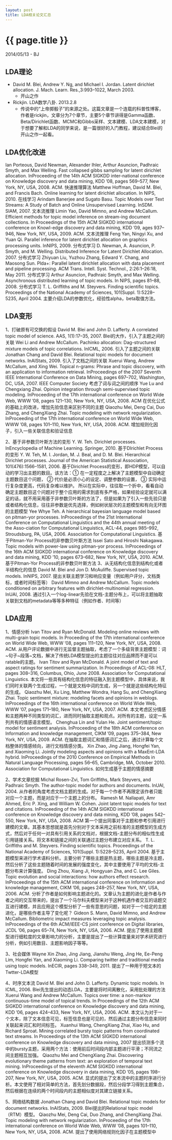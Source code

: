 ```yaml
---
layout: post
title: LDA相关论文汇总
---
```


{{ page.title }}
================

<p class="meta">2014/05/13 - BJ</p>

## LDA理论

+ David M. Blei, Andrew Y. Ng, and Michael I. Jordan. Latent dirichlet allocation. J. Mach. Learn. Res.,3:993–1022, March 2003.
  * 开山之作
+ Rickjin. LDA数学八卦. 2013.2.8
  * 传说中的“上帝掷骰子”的来源之处。这篇文章是一个连载的科普性博客，作者是rickjin，文章分为7个章节，主要5个章节讲得是Gamma函数、Beta/Dirichlet函数、MCMC和Gibbs采样、文本建模、LDA文本建模，对于想要了解和LDA的同学来说，是一篇很好的入门教程，建议结合Blei的开山之作一起看。

## LDA优化改进

Ian Porteous, David Newman, Alexander Ihler, Arthur Asuncion, Padhraic Smyth, and Max Welling. Fast collapsed gibbs sampling for latent dirichlet allocation. InProceeding of the 14th ACM SIGKDD inter-national conference on Knowledge discovery and data mining, KDD ’08, pages 569–577, New York, NY, USA, 2008. ACM.
快速推理算法
Matthew Hoffman, David M. Blei, and Francis Bach. Online learning for latent dirichlet allocation. In NIPS, 2010.
在线学习
Arindam Banerjee and Sugato Basu. Topic Models over Text Streams: A Study of Batch and Online Unsupervised Learning. InSDM. SIAM, 2007.
文本流推理
Limin Yao, David Mimno, and Andrew McCallum. Efficient methods for topic model inference on stream-ing document collections. In Proceedings of the 15th ACM SIGKDD international conference on Knowl-edge discovery and data mining, KDD ’09, ages 937–946, New York, NY, USA, 2009. ACM.
文本流推理
Feng Yan, Ningyi Xu, and Yuan Qi. Parallel inference for latent dirichlet allocation on graphics processing units. InNIPS, 2009.
分布式学习
D. Newman, A. Asuncion, P. Smyth, and M. Welling. Distributed Inference for Latent Dirichlet Allocation. 2007.
分布式学习
Zhiyuan Liu, Yuzhou Zhang, Edward Y. Chang, and Maosong Sun. Plda+: Parallel latent dirichlet allocation with data placement and pipeline processing. ACM Trans. Intell. Syst. Technol., 2:26:1–26:18, May 2011.
分布式学习
Arthur Asuncion, Padhraic Smyth, and Max Welling. Asynchronous distributed learning of topic models. In NIPS, pages 81–88, 2008.
分布式学习
T. L. Griffiths and M. Steyvers. Finding scientific topics. Proceedings of the National Academy of Sciences, 101(Suppl. 1):5228–5235, April 2004.
主要介绍LDA的参数优化，经验性alpha，beta取值方法。

## LDA变形

1、打破原有可交换的假设
David M. Blei and John D. Lafferty. A correlated topic model of science. AAS, 1(1):17–35, 2007.
Blei的大作，引入了主题之间的关联
Wei Li and Andrew McCallum. Pachinko allocation: Dag-structured mixture models of topic correlations. InICML, 2006.
引入了主题之间的关联
Jonathan Chang and David Blei. Relational topic models for document networks. InAIStats, 2009.
引入了文档之间的关联
Xuerui Wang, Andrew McCallum, and Xing Wei. Topical n-grams: Phrase and topic discovery, with an application to information retrieval. InProceedings of the 2007 Seventh IEEE International Conference on Data Mining, pages 697–702, Washington, DC, USA, 2007. IEEE Computer Society
考虑了词与词之间的顺序
Yue Lu and Chengxiang Zhai. Opinion integration through semi-supervised topic modeling. InProceeding of the 17th international conference on World Wide Web, WWW ’08, pages 121–130, New York, NY, USA, 2008. ACM
在优化公式的基础上的改进，增加先验信息来区别不同的主题
Qiaozhu Mei, Deng Cai, Duo Zhang, and ChengXiang Zhai. Topic modeling with network regularization. InProceeding of the 17th international conference on World Wide Web, WWW ’08, pages 101–110, New York, NY, USA, 2008. ACM.
增加规则化因子，引入一些关联信息和验证信息

2、基于非参数贝叶斯方法的变形
Y. W. Teh. Dirichlet processes. InEncyclopedia of Machine Learning. Springer, 2010.
基于DIrichlet Process的变形
Y. W. Teh, M. I. Jordan, M. J. Beal, and D. M. Blei. Hierarchical Dirichlet processes. Journal of the American Statistical Association, 101(476):1566–1581, 2006.
基于Dirichlet Process的变形，即HDP模型，可以自动的学习出主题的数目。该方法：① 在一定程度之上解决了主题模型中自动确定主题数目这个问题， ② 代价是必须小心的设定、调整参数的设置， ③ 实际中运行复杂度更高，代码复杂难以维护。 所以在实际中，往往取一个折中，看看自动确定主题数目这个问题对于整个应用的需求到底有多严格，如果经验设定就可以满足的话，就不用采用基于非参数贝叶斯的方法了，但是如果为了引入一些先验只是或者结构化信息，往往非参数是优先选择，例如树状层次的主题模型和有向无环图的主题模型
Yee Whye Teh. A hierarchical bayesian language model based on pitman-yor processes. InProceedings of the 21st International Conference on Computational Linguistics and the 44th annual meeting of the Asso-ciation for Computational Linguistics, ACL-44, pages 985–992, Stroudsburg, PA, USA, 2006. Association for Computational Linguistics.
基于Pitman-Yor Process的非参数贝叶斯方法
Issei Sato and Hiroshi Nakagawa. Topic models with power-law using pitman-yor process. InProceedings of the 16th ACM SIGKDD international conference on Knowledge discovery and data mining, KDD ’10, pages 673–682, New York, NY, USA, 2010. ACM.
基于Pitman-Yor Process的非参数贝叶斯方法
3、从无结构化信息到结构化或者半结构化的信息
David M. Blei and Jon D. McAuliffe. Supervised topic models. InNIPS, 2007.
提出关联主题学习和响应变量（例如用户评分，文档类标，或者时间标签等）
David Mimno and Andrew McCallum. Topic models conditioned on arbitrary features with dirichlet-multinomial regression. InUAI, 2008.
通过引入一个log-linear先验在文档-主题分布上，可以将主题抽取关联到文档的metadata等等多种特征（例如作者、时间等）

## LDA应用

1、情感分析
Ivan Titov and Ryan McDonald. Modeling online reviews with multi-grain topic models. In Proceeding of the 17th international conference on World Wide Web, WWW ’08, pages 111–120, New York, NY, USA, 2008. ACM.
从用户评论数据中进行无监督主题抽取，考虑了一个多级背景主题模型：词~句子~段落~文档，解决了传统LDA模型提出的主题往往对应品牌而不是可以ratable的主题。
Ivan Titov and Ryan McDonald. A joint model of text and aspect ratings for sentiment summarization. In Proceedings of ACL-08: HLT, pages 308–316, Columbus, Ohio, June 2008. Association for Computational Linguistics.
本文将一些具有结构化信息的特征融入到主题模型中，具体来说，我们同时关联两个生成过程，一个就是文档中词的生成，另一个就是这些结构化特征的生成。
Qiaozhu Mei, Xu Ling, Matthew Wondra, Hang Su, and ChengXiang Zhai. Topic sentiment mixture: modeling facets and opinions in weblogs. InProceedings of the 16th international conference on World Wide Web, WWW ’07, pages 171–180, New York, NY, USA, 2007. ACM.
本文考虑区分情感和主题两种不同类型的词汇，进而同时抽取主题和观点。对所有的主题，设定一系列共有的情感语言模型。
Chenghua Lin and Yulan He. Joint sentiment/topic model for sentiment analysis. InProceeding of the 18th ACM conference on Information and knowledge management, CIKM ’09, pages 375–384, New York, NY, USA, 2009. ACM.
在抽取主题词汇和情感词汇之后，通过计算每个文档整体的情感倾向，进行文档情感分类。
Xin Zhao, Jing Jiang, Hongfei Yan, and Xiaoming Li. Jointly modeling aspects and opinions with a MaxEnt-LDA hybrid. InProceedings of the 2010 Conference on Empirical Methods in Natural Language Processing, pages 56–65, Cambridge, MA, October 2010. Association for Computational Linguistics.
如何生成基于主题的情感摘要

2、学术文章挖掘
Michal Rosen-Zvi, Tom Griffiths, Mark Steyvers, and Padhraic Smyth. The author-topic model for authors and documents. InUAI, 2004.
从作者的角度考虑文档主题的生成。对于每一个作者不再限定该作者只能对应一个主题，而是对应于一个主题上的分布。
Ramesh M. Nallapati, Amr Ahmed, Eric P. Xing, and William W. Cohen. Joint latent topic models for text and citations. InProceeding of the 14th ACM SIGKDD international conference on Knowledge discovery and data mining, KDD ’08, pages 542–550, New York, NY, USA, 2008. ACM
第一个提出同事对于主题和参考引用进行建模的文章。其基本思想就是首先分别对于文本采用之前标准的主题模型的生成方式，然后对于任何一对具有引用关系的文档对，根据文档-主题分布的相似性生成引用链接关系。将文本和链接之间的关联通过主题分布建立对应关系。
T. L. Griffiths and M. Steyvers. Finding scientific topics. Proceedings of the National Academy of Sciences, 101(Suppl. 1):5228–5235, April 2004.
基于主题模型来进行学术语料分析。主要分析了哪些主题是热主题，哪些主题是冷主题，然后分析了这些主题随着时间的发展的强度变化，其中主要使用了平均的文档-主题分布来计算强度。
Ding Zhou, Xiang Ji, Hongyuan Zha, and C. Lee Giles. Topic evolution and social interactions: how authors effect research. InProceedings of the 15th ACM international conference on Information and knowledge management, CIKM ’06, pages 248–257, New York, NY, USA, 2006. ACM.
分析了作者是如何影响主题进化的。文章认为主题的进化是作者与作者之间的交互带来的，提出了一个马尔科夫模型来对于这种机遇作者交互的话题交互进行建模，并且应用这个模型分析了一些有意思的问题，如对于一个给定的主题进化，是哪些作者主导了变化呢？
Gideon S. Mann, David Mimno, and Andrew McCallum. Bibliometric impact measures leveraging topic analysis. InProceedings of the 6th ACM/IEEE-CS joint conference on Digital libraries, JCDL ’06, pages 65–74, New York, NY, USA, 2006. ACM.
提出了使用主题模型进行细粒度的文章影响力的分析，主要是提出了一些计算度量来对学术研究进行分析，例如引用数目、主题影响因子等等。

3、社会媒体
Wayne Xin Zhao, Jing Jiang, Jianshu Weng, Jing He, Ee-Peng Lim, Hongfei Yan, and Xiaoming Li. Comparing twitter and traditional media using topic models. InECIR, pages 338–349, 2011.
提出了一种用于短文本的Twtter-LDA模型

4、时序文本流
David M. Blei and John D. Lafferty. Dynamic topic models. In ICML, 2006.
Blei先生提出的动态LDA，主要是将时间离散化，采用批处理的方法
Xuerui Wang and Andrew McCallum. Topics over time: a non-markov continuous-time model of topical trends. In Proceedings of the 12th ACM SIGKDD international conference on Knowledge discovery and data mining, KDD ’06, pages 424–433, New York, NY, USA, 2006. ACM.
本文认为对于一个文本，除了文本信息可见，标签信息也是可见的，然后通过主题分布信息来同时关联起来词汇和时间标签。
Xuanhui Wang, ChengXiang Zhai, Xiao Hu, and Richard Sproat. Mining correlated bursty topic patterns from coordinated text streams. In Proceedings of the 13th ACM SIGKDD international conference on Knowledge discovery and data mining, 2007
提出侦测多个流中的bursty主题，采用两个方法：使用前后时间段内部主题进行平滑；不同流之间主题相互加强。
Qiaozhu Mei and ChengXiang Zhai. Discovering evolutionary theme patterns from text: an exploration of temporal text mining. InProceedings of the eleventh ACM SIGKDD international conference on Knowledge discovery in data mining, KDD ’05, pages 198–207, New York, NY, USA, 2005. ACM.
显式的提出了文本流中的主题时序进行分析。本文使用了相对简单的方法，首先划分数据段，然后分段学习得到主题集合，然后根据在连续的两个时间段内的主题相似度对其建立链接关系。

5、网络结构数据
Jonathan Chang and David Blei. Relational topic models for document networks. InAIStats, 2009.
Blei提出的Relational topic model（RTM）模型。
Qiaozhu Mei, Deng Cai, Duo Zhang, and ChengXiang Zhai. Topic modeling with network regularization. InProceeding of the 17th international conference on World Wide Web, WWW ’08, pages 101–110, New York, NY, USA, 2008. ACM.
提出了使用网络规则化因子在主题模型中
